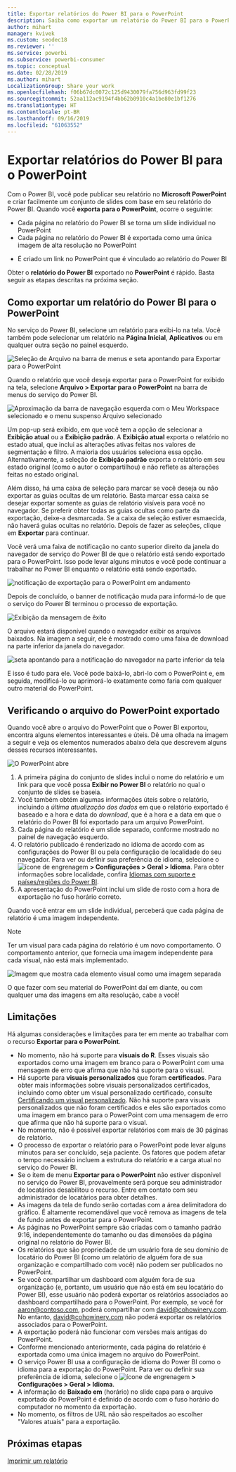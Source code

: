 ```yaml
---
title: Exportar relatórios do Power BI para o PowerPoint
description: Saiba como exportar um relatório do Power BI para o PowerPoint.
author: mihart
manager: kvivek
ms.custom: seodec18
ms.reviewer: ''
ms.service: powerbi
ms.subservice: powerbi-consumer
ms.topic: conceptual
ms.date: 02/28/2019
ms.author: mihart
LocalizationGroup: Share your work
ms.openlocfilehash: f06b67dc0072c125d9430079fa756d963fd99f23
ms.sourcegitcommit: 52aa112ac9194f4bb62b0910c4a1be80e1bf1276
ms.translationtype: HT
ms.contentlocale: pt-BR
ms.lasthandoff: 09/16/2019
ms.locfileid: "61063552"
---
```

# <a name="export-reports-from-power-bi-to-powerpoint"></a>Exportar relatórios do Power BI para o PowerPoint
Com o Power BI, você pode publicar seu relatório no **Microsoft PowerPoint** e criar facilmente um conjunto de slides com base em seu relatório do Power BI. Quando você **exporta para o PowerPoint**, ocorre o seguinte:

* Cada página no relatório do Power BI se torna um slide individual no PowerPoint
* Cada página no relatório do Power BI é exportada como uma única imagem de alta resolução no PowerPoint
<!-- * The filters and slicers settings that you added to the report are preserved. -->
* É criado um link no PowerPoint que é vinculado ao relatório do Power BI 

Obter o **relatório do Power BI** exportado no **PowerPoint** é rápido. Basta seguir as etapas descritas na próxima seção.

## <a name="how-to-export-your-power-bi-report-to-powerpoint"></a>Como exportar um relatório do Power BI para o PowerPoint
No serviço do Power BI, selecione um relatório para exibi-lo na tela. Você também pode selecionar um relatório na **Página Inicial**, **Aplicativos** ou em qualquer outra seção no painel esquerdo.

![Seleção de Arquivo na barra de menus e seta apontando para Exportar para o PowerPoint](media/end-user-powerpoint/power-bi-publish.png)

Quando o relatório que você deseja exportar para o PowerPoint for exibido na tela, selecione **Arquivo > Exportar para o PowerPoint** na barra de menus do serviço do Power BI.

![Aproximação da barra de navegação esquerda com o Meu Workspace selecionado e o menu suspenso Arquivo selecionado](media/end-user-powerpoint/powerbi_to_powerpoint_1.png)
   
Um pop-up será exibido, em que você tem a opção de selecionar a **Exibição atual** ou a **Exibição padrão**.  A **Exibição atual** exporta o relatório no estado atual, que inclui as alterações ativas feitas nos valores de segmentação e filtro.  A maioria dos usuários seleciona essa opção.  Alternativamente, a seleção de **Exibição padrão** exporta o relatório em seu estado original (como o autor o compartilhou) e não reflete as alterações feitas no estado original.
    
Além disso, há uma caixa de seleção para marcar se você deseja ou não exportar as guias ocultas de um relatório.  Basta marcar essa caixa se desejar exportar somente as guias de relatório visíveis para você no navegador.  Se preferir obter todas as guias ocultas como parte da exportação, deixe-a desmarcada.  Se a caixa de seleção estiver esmaecida, não haverá guias ocultas no relatório.  Depois de fazer as seleções, clique em **Exportar** para continuar.

Você verá uma faixa de notificação no canto superior direito da janela do navegador de serviço do Power BI de que o relatório está sendo exportado para o PowerPoint. Isso pode levar alguns minutos e você pode continuar a trabalhar no Power BI enquanto o relatório está sendo exportado.

![notificação de exportação para o PowerPoint em andamento](media/end-user-powerpoint/powerbi_to_powerpoint_2.png)

Depois de concluído, o banner de notificação muda para informá-lo de que o serviço do Power BI terminou o processo de exportação.

![Exibição da mensagem de êxito](media/end-user-powerpoint/powerbi_to_powerpoint_3.png)

O arquivo estará disponível quando o navegador exibir os arquivos baixados. Na imagem a seguir, ele é mostrado como uma faixa de download na parte inferior da janela do navegador.

![seta apontando para a notificação do navegador na parte inferior da tela](media/end-user-powerpoint/powerbi_to_powerpoint_4.png)

E isso é tudo para ele. Você pode baixá-lo, abri-lo com o PowerPoint e, em seguida, modificá-lo ou aprimorá-lo exatamente como faria com qualquer outro material do PowerPoint.

## <a name="checking-out-your-exported-powerpoint-file"></a>Verificando o arquivo do PowerPoint exportado
Quando você abre o arquivo do PowerPoint que o Power BI exportou, encontra alguns elementos interessantes e úteis. Dê uma olhada na imagem a seguir e veja os elementos numerados abaixo dela que descrevem alguns desses recursos interessantes.

![O PowerPoint abre](media/end-user-powerpoint/powerbi_to_powerpoint_5.png)

1. A primeira página do conjunto de slides inclui o nome do relatório e um link para que você possa **Exibir no Power BI** o relatório no qual o conjunto de slides se baseia.
2. Você também obtém algumas informações úteis sobre o relatório, incluindo a *última atualização dos dados* em que o relatório exportado é baseado e a hora e data do *download*, que é a hora e a data em que o relatório do Power BI foi exportado para um arquivo PowerPoint.
3. Cada página do relatório é um slide separado, conforme mostrado no painel de navegação esquerdo. 
4. O relatório publicado é renderizado no idioma de acordo com as configurações do Power BI ou pela configuração de localidade do seu navegador. Para ver ou definir sua preferência de idioma, selecione o ![ícone de engrenagem](media/end-user-powerpoint/power-bi-settings-icon.png) **> Configurações > Geral > Idioma**. Para obter informações sobre localidade, confira [Idiomas com suporte e países/regiões do Power BI](../supported-languages-countries-regions.md).
5. A apresentação do PowerPoint inclui um slide de rosto com a hora de exportação no fuso horário correto.

Quando você entrar em um slide individual, perceberá que cada página de relatório é uma imagem independente.

>[!NOTE]
> Ter um visual para cada página do relatório é um novo comportamento. O comportamento anterior, que fornecia uma imagem independente para cada visual, não está mais implementado. 
 

![Imagem que mostra cada elemento visual como uma imagem separada](media/end-user-powerpoint/powerbi_to_powerpoint_6.png)

O que fazer com seu material do PowerPoint daí em diante, ou com qualquer uma das imagens em alta resolução, cabe a você!

## <a name="limitations"></a>Limitações
Há algumas considerações e limitações para ter em mente ao trabalhar com o recurso **Exportar para o PowerPoint**.

* No momento, não há suporte para **visuais do R**. Esses visuais são exportados como uma imagem em branco para o PowerPoint com uma mensagem de erro que afirma que não há suporte para o visual.
* Há suporte para **visuais personalizados** que foram **certificados**. Para obter mais informações sobre visuais personalizados certificados, incluindo como obter um visual personalizado certificado, consulte [Certificando um visual personalizado](../power-bi-custom-visuals-certified.md). Não há suporte para visuais personalizados que não foram certificados e eles são exportados como uma imagem em branco para o PowerPoint com uma mensagem de erro que afirma que não há suporte para o visual.
* No momento, não é possível exportar relatórios com mais de 30 páginas de relatório.
* O processo de exportar o relatório para o PowerPoint pode levar alguns minutos para ser concluído, seja paciente. Os fatores que podem afetar o tempo necessário incluem a estrutura do relatório e a carga atual no serviço do Power BI.
* Se o item de menu **Exportar para o PowerPoint** não estiver disponível no serviço do Power BI, provavelmente será porque seu administrador de locatários desabilitou o recurso. Entre em contato com seu administrador de locatários para obter detalhes.
* As imagens da tela de fundo serão cortadas com a área delimitadora do gráfico. É altamente recomendável que você remova as imagens de tela de fundo antes de exportar para o PowerPoint.
* As páginas no PowerPoint sempre são criadas com o tamanho padrão 9:16, independentemente do tamanho ou das dimensões da página original no relatório do Power BI.
* Os relatórios que são propriedade de um usuário fora de seu domínio de locatário do Power BI (como um relatório de alguém fora de sua organização e compartilhado com você) não podem ser publicados no PowerPoint.
* Se você compartilhar um dashboard com alguém fora de sua organização (e, portanto, um usuário que não está em seu locatário do Power BI), esse usuário não poderá exportar os relatórios associados ao dashboard compartilhado para o PowerPoint. Por exemplo, se você for aaron@contoso.com, poderá compartilhar com david@cohowinery.com. No entanto, david@cohowinery.com não poderá exportar os relatórios associados para o PowerPoint.
* A exportação poderá não funcionar com versões mais antigas do PowerPoint.
* Conforme mencionado anteriormente, cada página do relatório é exportada como uma única imagem no arquivo do PowerPoint.
* O serviço Power BI usa a configuração de idioma do Power BI como o idioma para a exportação do PowerPoint. Para ver ou definir sua preferência de idioma, selecione o ![ícone de engrenagem](media/end-user-powerpoint/power-bi-settings-icon.png) **> Configurações > Geral > Idioma**.
* A informação de **Baixado em** (horário) no slide capa para o arquivo exportado do PowerPoint é definido de acordo com o fuso horário do computador no momento da exportação.
* No momento, os filtros de URL não são respeitados ao escolher "Valores atuais" para a exportação.

## <a name="next-steps"></a>Próximas etapas
[Imprimir um relatório](end-user-print.md)
